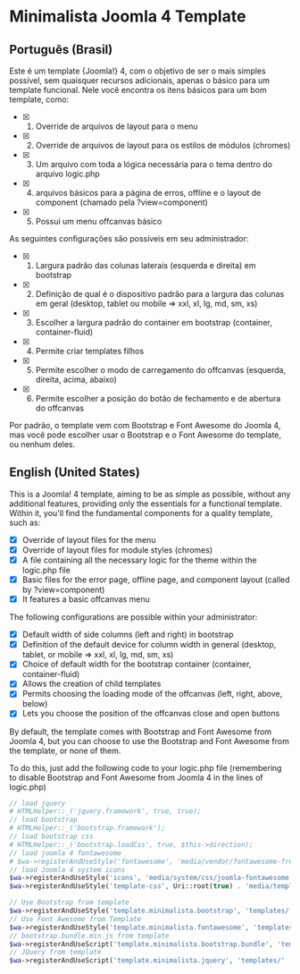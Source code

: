 # Minimalista Joomla 4 Template
## Português (Brasil)
<!-- definição  e descrição do template -->
Este é um template {Joomla!} 4, com o objetivo de ser o mais simples possível, sem quaisquer recursos adicionais, apenas o básico para um template funcional.
Nele você encontra os itens básicos para um bom template, como:
- [x] 1. Override de arquivos de layout para o menu
- [x] 2. Override de arquivos de layout para os estilos de módulos (chromes)
- [x] 3. Um arquivo com toda a lógica necessária para o tema dentro do arquivo logic.php
- [x] 4. arquivos básicos para a página de erros, offline e o layout de component (chamado pela ?view=component)
- [x] 5. Possui um menu offcanvas básico

As seguintes configurações são possíveis em seu administrador:
- [x] 1. Largura padrão das colunas laterais (esquerda e direita) em bootstrap
- [x] 2. Definição de qual é o dispositivo padrão para a largura das colunas em geral (desktop, tablet ou mobile => xxl, xl, lg, md, sm, xs)
- [x] 3. Escolher a largura padrão do container em bootstrap (container, container-fluid)
- [x] 4. Permite criar templates filhos
- [x] 5. Permite escolher o modo de carregamento do offcanvas (esquerda, direita, acima, abaixo)
- [x] 6. Permite escolher a posição do botão de fechamento e de abertura do offcanvas

Por padrão, o template vem com Bootstrap e Font Awesome do Joomla 4, mas você pode escolher usar o Bootstrap e o Font Awesome do template, ou nenhum deles.



## English (United States)
<!-- definition and description of the template -->
This is a Joomla! 4 template, aiming to be as simple as possible, without any additional features, providing only the essentials for a functional template. Within it, you'll find the fundamental components for a quality template, such as:

- [x] Override of layout files for the menu
- [x] Override of layout files for module styles (chromes)
- [x] A file containing all the necessary logic for the theme within the logic.php file
- [x] Basic files for the error page, offline page, and component layout (called by ?view=component)
- [x] It features a basic offcanvas menu

The following configurations are possible within your administrator:

- [x] Default width of side columns (left and right) in bootstrap
- [x] Definition of the default device for column width in general (desktop, tablet, or mobile => xxl, xl, lg, md, sm, xs)
- [x] Choice of default width for the bootstrap container (container, container-fluid)
- [x] Allows the creation of child templates
- [x] Permits choosing the loading mode of the offcanvas (left, right, above, below)
- [x] Lets you choose the position of the offcanvas close and open buttons

By default, the template comes with Bootstrap and Font Awesome from Joomla 4, but you can choose to use the Bootstrap and Font Awesome from the template, or none of them.

To do this, just add the following code to your logic.php file (remembering to disable Bootstrap and Font Awesome from Joomla 4 in the lines of logic.php)
```php
// load jquery
# HTMLHelper::_('jquery.framework', true, true);
// load bootstrap
# HTMLHelper::_('bootstrap.framework');
// load bootstrap css
# HTMLHelper::_('bootstrap.loadCss', true, $this->direction);
// load joomla 4 fontawesome
# $wa->registerAndUseStyle('fontawesome', 'media/vendor/fontawesome-free/css/fontawesome.min.css', array('version' => 'auto'));
// load Joomla 4 system icons
$wa->registerAndUseStyle('icons', 'media/system/css/joomla-fontawesome.min.css', array('version' => 'auto'));
$wa->registerAndUseStyle('template-css', Uri::root(true) . 'media/templates/site/' . $this->template . '/css/template.css', array('version' => 'auto'));

// Use Bootstrap from template
$wa->registerAndUseStyle('template.minimalista.bootstrap', 'templates/' . $this->template . '/css/bootstrap.min.css', [], ['version' => 'auto']);
// Use Font Awesome from Template
$wa->registerAndUseStyle('template.minimalista.fontawesome', 'templates/' . $this->template . '/css/fontawesome.min.css', [], ['version' => 'auto']);
// bootstrap.bundle.min.js from template
$wa->registerAndUseScript('template.minimalista.bootstrap.bundle', 'templates/' . $this->template . '/js/bootstrap.bundle.min.js', [], ['version' => 'auto']);
// JQuery from template
$wa->registerAndUseScript('template.minimalista.jquery', 'templates/' . $this->template . '/js/jquery-3.6.0.min.js', [], ['version' => 'auto']);
```

